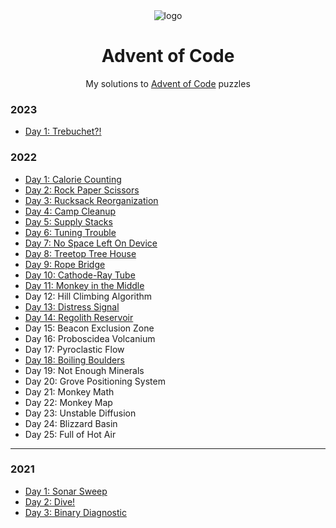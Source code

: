 <div align="center">

<img src="https://raw.githubusercontent.com/venyxD/venyxD/master/img/advent_of_code.jpg" alt="logo" height="auto" width="" />

<h1>Advent of Code</h1>

My solutions to <a href="https://adventofcode.com/">Advent of Code</a> puzzles</p>

</div>

### 2023

* [Day 1: Trebuchet?!](2023/01)

### 2022

* [Day 1: Calorie Counting](2022/01)
* [Day 2: Rock Paper Scissors](2022/02)
* [Day 3: Rucksack Reorganization](2022/03)
* [Day 4: Camp Cleanup](2022/04)
* [Day 5: Supply Stacks](2022/05)
* [Day 6: Tuning Trouble](2022/06)
* [Day 7: No Space Left On Device](2022/07)
* [Day 8: Treetop Tree House](2022/08)
* [Day 9: Rope Bridge](2022/09)
* [Day 10: Cathode-Ray Tube](2022/10)
* [Day 11: Monkey in the Middle](2022/11)
* Day 12: Hill Climbing Algorithm
* [Day 13: Distress Signal](2022/13)
* [Day 14: Regolith Reservoir](2022/14)
* Day 15: Beacon Exclusion Zone
* Day 16: Proboscidea Volcanium
* Day 17: Pyroclastic Flow
* [Day 18: Boiling Boulders](2022/18)
* Day 19: Not Enough Minerals
* Day 20: Grove Positioning System
* Day 21: Monkey Math
* Day 22: Monkey Map
* Day 23: Unstable Diffusion
* Day 24: Blizzard Basin
* Day 25: Full of Hot Air

---

### 2021

* [Day 1: Sonar Sweep](2021/01)
* [Day 2: Dive!](2021/02)
* [Day 3: Binary Diagnostic](2021/03)

[//]: # (* [Day 4: Giant Squid]&#40;2021/04&#41;)

[//]: # (* [Day 5: Hydrothermal Venture]&#40;2021/05&#41;)

[//]: # (* [Day 6: Lanternfish]&#40;2021/06&#41;)

[//]: # (* [Day 7: The Treachery of Whales]&#40;2021/07&#41;)

[//]: # (* [Day 8: Seven Segment Search]&#40;2021/08&#41;)

[//]: # (* [Day 9: Smoke Basin]&#40;2021/09&#41;)

[//]: # (* [Day 10: Syntax Scoring]&#40;2021/10&#41;)

[//]: # (* [Day 11: Dumbo Octopus]&#40;2021/11&#41;)

[//]: # (* [Day 12: Passage Pathing]&#40;2021/12&#41;)

[//]: # (* [Day 13: Transparent Origami]&#40;2021/13&#41;)

[//]: # (* [Day 14: Extended Polymerization]&#40;2021/14&#41;)

[//]: # (* [Day 15: Chiton]&#40;2021/15&#41;)

[//]: # (* [Day 16: Packet Decoder]&#40;2021/16&#41;)

[//]: # (* [Day 17: Trick Shot]&#40;2021/17&#41;)

[//]: # (* [Day 18: Snailfish]&#40;2021/18&#41;)

[//]: # (* [Day 19: Beacon Scanner]&#40;2021/19&#41;)

[//]: # (* [Day 20: Trench Map]&#40;2021/20&#41;)

[//]: # (* [Day 21: Dirac Dice]&#40;2021/21&#41;)

[//]: # (* [Day 22: Reactor Reboot]&#40;2021/22&#41;)

[//]: # (* [Day 23: Amphipod]&#40;2021/23&#41;)

[//]: # (* [Day 24: Arithmetic Logic Unit]&#40;2021/24&#41;)

[//]: # (* [Day 25: Sea Cucumber]&#40;2021/25&#41;)
